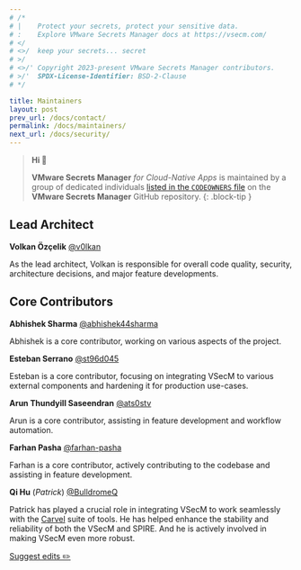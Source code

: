 ```yaml
---
# /*
# |    Protect your secrets, protect your sensitive data.
# :    Explore VMware Secrets Manager docs at https://vsecm.com/
# </
# <>/  keep your secrets... secret
# >/
# <>/' Copyright 2023-present VMware Secrets Manager contributors.
# >/'  SPDX-License-Identifier: BSD-2-Clause
# */

title: Maintainers
layout: post
prev_url: /docs/contact/
permalink: /docs/maintainers/
next_url: /docs/security/
---
```


> **Hi 👋**
>
> **VMware Secrets Manager** *for Cloud-Native Apps* is maintained by
> a group of dedicated individuals [listed in the `CODEOWNERS` file][codeowners]
> on the **VMware Secrets Manager** GitHub repository.
{: .block-tip }

## Lead Architect

**Volkan Özçelik** [@v0lkan](https://github.com/v0lkan)

As the lead architect, Volkan is responsible for overall code quality,
security, architecture decisions, and major feature developments.

## Core Contributors

**Abhishek Sharma** [@abhishek44sharma](https://github.com/abhishek44sharma)

Abhishek is a core contributor, working on various aspects of the project.

**Esteban Serrano** [@st96d045](https://github.com/st96d045)

Esteban is a core contributor, focusing on integrating VSecM to various
external components and hardening it for production use-cases.

**Arun Thundyill Saseendran** [@ats0stv](https://github.com/ats0stv)

Arun is a core contributor, assisting in feature development and workflow
automation.

**Farhan Pasha** [@farhan-pasha](https://github.com/farhan-pasha)

Farhan is a core contributor, actively contributing to the codebase and
assisting in feature development.

**Qi Hu** (*Patrick*) [@BulldromeQ](https://github.com/BulldromeQ)

Patrick has played a crucial role in integrating VSecM to work seamlessly with 
the [Carvel](https://carvel.dev) suite of tools. He has helped enhance the 
stability and reliability of both the VSecM and SPIRE. And he is actively 
involved in making VSecM even more robust.

[codeowners]: https://github.com/vmware-tanzu/secrets-manager/blob/main/CODEOWNERS "VMware Secrets Manager CODEOWNERS"

<p class="github-button">
    <a href="https://github.com/vmware-tanzu/secrets-manager/blob/main/docs/_pages/0003-maintainers.md">
        Suggest edits ✏️
    </a>
</p>